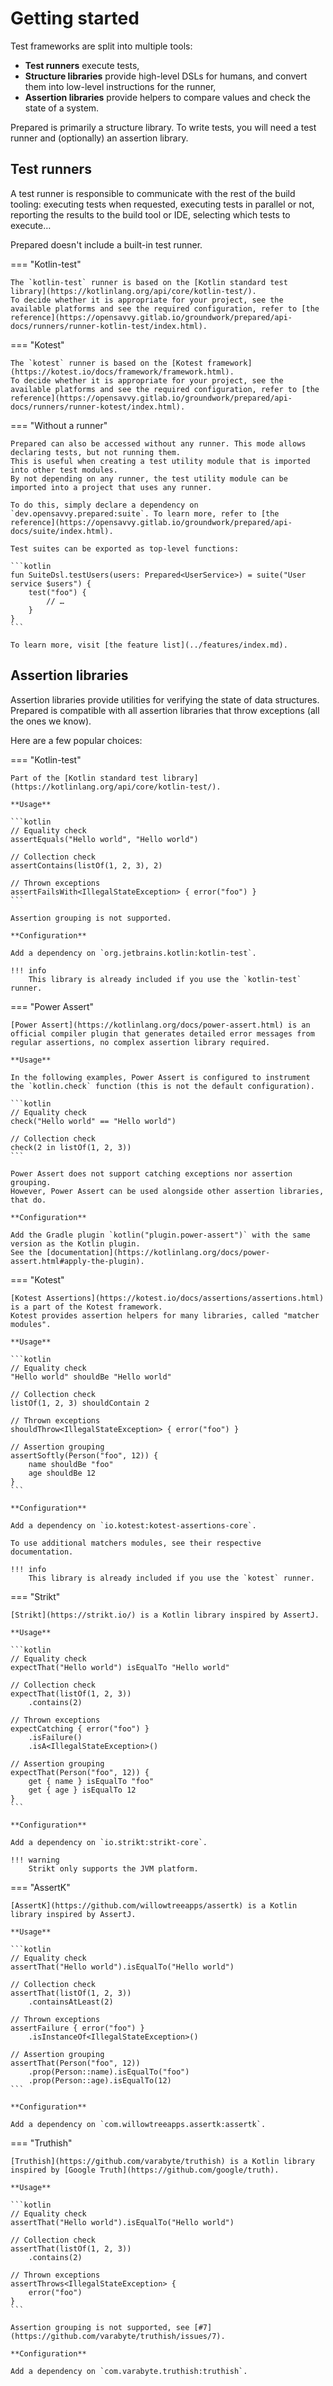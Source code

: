 # Getting started

Test frameworks are split into multiple tools:

- **Test runners** execute tests,
- **Structure libraries** provide high-level DSLs for humans, and convert them into low-level instructions for the runner,
- **Assertion libraries** provide helpers to compare values and check the state of a system.

Prepared is primarily a structure library. To write tests, you will need a test runner and (optionally) an assertion library.

## Test runners

A test runner is responsible to communicate with the rest of the build tooling: executing tests when requested, executing tests in parallel or not, reporting the results to the build tool or IDE, selecting which tests to execute…

Prepared doesn't include a built-in test runner.

=== "Kotlin-test"

    The `kotlin-test` runner is based on the [Kotlin standard test library](https://kotlinlang.org/api/core/kotlin-test/).
    To decide whether it is appropriate for your project, see the available platforms and see the required configuration, refer to [the reference](https://opensavvy.gitlab.io/groundwork/prepared/api-docs/runners/runner-kotlin-test/index.html).

=== "Kotest"

    The `kotest` runner is based on the [Kotest framework](https://kotest.io/docs/framework/framework.html).
    To decide whether it is appropriate for your project, see the available platforms and see the required configuration, refer to [the reference](https://opensavvy.gitlab.io/groundwork/prepared/api-docs/runners/runner-kotest/index.html).

=== "Without a runner"

	Prepared can also be accessed without any runner. This mode allows declaring tests, but not running them.
	This is useful when creating a test utility module that is imported into other test modules.
	By not depending on any runner, the test utility module can be imported into a project that uses any runner.
	
	To do this, simply declare a dependency on `dev.opensavvy.prepared:suite`. To learn more, refer to [the reference](https://opensavvy.gitlab.io/groundwork/prepared/api-docs/suite/index.html).
	
	Test suites can be exported as top-level functions:
	
	```kotlin
	fun SuiteDsl.testUsers(users: Prepared<UserService>) = suite("User service $users") {
		test("foo") {
			// …
		}
	}
	```
	
	To learn more, visit [the feature list](../features/index.md).

## Assertion libraries

Assertion libraries provide utilities for verifying the state of data structures. Prepared is compatible with all assertion libraries that throw exceptions (all the ones we know).

Here are a few popular choices:

=== "Kotlin-test"

    Part of the [Kotlin standard test library](https://kotlinlang.org/api/core/kotlin-test/).

    **Usage**

    ```kotlin
    // Equality check
    assertEquals("Hello world", "Hello world")

    // Collection check
    assertContains(listOf(1, 2, 3), 2)

    // Thrown exceptions
    assertFailsWith<IllegalStateException> { error("foo") }
    ```

    Assertion grouping is not supported.

    **Configuration**

    Add a dependency on `org.jetbrains.kotlin:kotlin-test`.

    !!! info
        This library is already included if you use the `kotlin-test` runner.

=== "Power Assert"

    [Power Assert](https://kotlinlang.org/docs/power-assert.html) is an official compiler plugin that generates detailed error messages from regular assertions, no complex assertion library required.

    **Usage**

    In the following examples, Power Assert is configured to instrument the `kotlin.check` function (this is not the default configuration).

    ```kotlin
    // Equality check
    check("Hello world" == "Hello world")

    // Collection check
    check(2 in listOf(1, 2, 3))
    ```

    Power Assert does not support catching exceptions nor assertion grouping.
    However, Power Assert can be used alongside other assertion libraries, that do.

    **Configuration**

    Add the Gradle plugin `kotlin("plugin.power-assert")` with the same version as the Kotlin plugin.
    See the [documentation](https://kotlinlang.org/docs/power-assert.html#apply-the-plugin).

=== "Kotest"

    [Kotest Assertions](https://kotest.io/docs/assertions/assertions.html) is a part of the Kotest framework.
    Kotest provides assertion helpers for many libraries, called "matcher modules".

    **Usage**

    ```kotlin
    // Equality check
    "Hello world" shouldBe "Hello world"

    // Collection check
    listOf(1, 2, 3) shouldContain 2

    // Thrown exceptions
    shouldThrow<IllegalStateException> { error("foo") }

    // Assertion grouping
    assertSoftly(Person("foo", 12)) {
        name shouldBe "foo"
        age shouldBe 12
    }
    ```

    **Configuration**

    Add a dependency on `io.kotest:kotest-assertions-core`.
    
    To use additional matchers modules, see their respective documentation.

    !!! info
        This library is already included if you use the `kotest` runner.

=== "Strikt"

    [Strikt](https://strikt.io/) is a Kotlin library inspired by AssertJ.

    **Usage**

    ```kotlin
    // Equality check
    expectThat("Hello world") isEqualTo "Hello world"

    // Collection check
    expectThat(listOf(1, 2, 3))
        .contains(2)

    // Thrown exceptions
    expectCatching { error("foo") }
        .isFailure()
        .isA<IllegalStateException>()

    // Assertion grouping
    expectThat(Person("foo", 12)) {
        get { name } isEqualTo "foo"
        get { age } isEqualTo 12
    }
    ```

    **Configuration**

    Add a dependency on `io.strikt:strikt-core`.

    !!! warning
        Strikt only supports the JVM platform.

=== "AssertK"

    [AssertK](https://github.com/willowtreeapps/assertk) is a Kotlin library inspired by AssertJ.

    **Usage**

    ```kotlin
    // Equality check
    assertThat("Hello world").isEqualTo("Hello world")

    // Collection check
    assertThat(listOf(1, 2, 3))
        .containsAtLeast(2)

    // Thrown exceptions
    assertFailure { error("foo") }
        .isInstanceOf<IllegalStateException>()

    // Assertion grouping
    assertThat(Person("foo", 12))
        .prop(Person::name).isEqualTo("foo")
        .prop(Person::age).isEqualTo(12)
    ```

    **Configuration**

    Add a dependency on `com.willowtreeapps.assertk:assertk`.

=== "Truthish"

    [Truthish](https://github.com/varabyte/truthish) is a Kotlin library inspired by [Google Truth](https://github.com/google/truth).

    **Usage**

    ```kotlin
    // Equality check
    assertThat("Hello world").isEqualTo("Hello world")

    // Collection check
    assertThat(listOf(1, 2, 3))
        .contains(2)

    // Thrown exceptions
    assertThrows<IllegalStateException> {
        error("foo")
    }
    ```

    Assertion grouping is not supported, see [#7](https://github.com/varabyte/truthish/issues/7).

    **Configuration**

    Add a dependency on `com.varabyte.truthish:truthish`.
